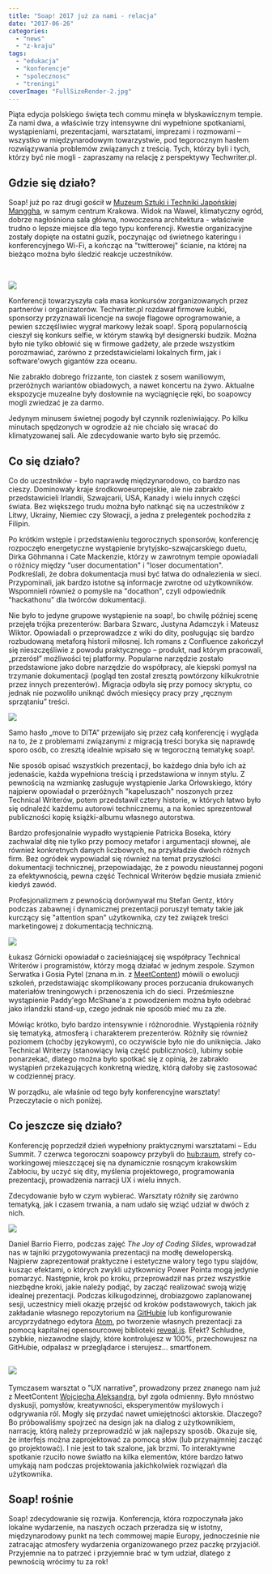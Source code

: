 ```yaml
---
title: "Soap! 2017 już za nami - relacja"
date: "2017-06-26"
categories: 
  - "news"
  - "z-kraju"
tags: 
  - "edukacja"
  - "konferencje"
  - "spolecznosc"
  - "treningi"
coverImage: "FullSizeRender-2.jpg"
---
```


Piąta edycja polskiego święta tech commu minęła w błyskawicznym tempie. Za nami dwa, a właściwie trzy intensywne dni wypełnione spotkaniami, wystąpieniami, prezentacjami, warsztatami, imprezami i rozmowami – wszystko w międzynarodowym towarzystwie, pod tegorocznym hasłem rozwiązywania problemów związanych z treścią. Tych, którzy byli i tych, którzy być nie mogli - zapraszamy na relację z perspektywy Techwriter.pl.

## Gdzie się działo?

Soap! już po raz drugi gościł w [Muzeum Sztuki i Techniki Japońskiej Manggha](http://manggha.pl/), w samym centrum Krakowa. Widok na Wawel, klimatyczny ogród, dobrze nagłośniona sala główna, nowoczesna architektura - właściwie trudno o lepsze miejsce dla tego typu konferencji. Kwestie organizacyjne zostały dopięte na ostatni guzik, poczynając od świetnego kateringu i konferencyjnego Wi-Fi, a kończąc na "twitterowej" ścianie, na której na bieżąco można było śledzić reakcje uczestników.

 

[![](images/soap_2017_tweet2.png)](http://techwriter.pl/wp-content/uploads/2017/06/soap_2017_tweet2.png)

Konferencji towarzyszyła cała masa konkursów zorganizowanych przez partnerów i organizatorów. Techwriter.pl rozdawał firmowe kubki, sponsorzy przyznawali licencje na swoje flagowe oprogramowanie, a pewien szczęśliwiec wygrał markowy leżak soap!. Sporą popularnością cieszył się konkurs selfie, w którym stawką był designerski budzik. Można było nie tylko obłowić się w firmowe gadżety, ale przede wszystkim porozmawiać, zarówno z przedstawicielami lokalnych firm, jak i software'owych gigantów zza oceanu.

Nie zabrakło dobrego frizzante, ton ciastek z sosem waniliowym, przeróżnych wariantów obiadowych, a nawet koncertu na żywo. Aktualne ekspozycje muzealne były dosłownie na wyciągnięcie ręki, bo soapowcy mogli zwiedzać je za darmo.

Jedynym minusem świetnej pogody był czynnik rozleniwiający. Po kilku minutach spędzonych w ogrodzie aż nie chciało się wracać do klimatyzowanej sali. Ale zdecydowanie warto było się przemóc.

## Co się działo?

Co do uczestników - było naprawdę międzynarodowo, co bardzo nas cieszy. Dominowały kraje środkowoeuropejskie, ale nie zabrakło przedstawicieli Irlandii, Szwajcarii, USA, Kanady i wielu innych części świata. Bez większego trudu można było natknąć się na uczestników z Litwy, Ukrainy, Niemiec czy Słowacji, a jedna z prelegentek pochodziła z Filipin.

Po krótkim wstępie i przedstawieniu tegorocznych sponsorów, konferencję rozpoczęło energetyczne wystąpienie brytyjsko-szwajcarskiego duetu, Dirka Göhmanna i Cate Mackenzie, którzy w zawrotnym tempie opowiadali o różnicy między "user documentation" i "loser documentation". Podkreślali, że dobra dokumentacja musi być łatwa do odnalezienia w sieci. Przypominali, jak bardzo istotne są informacje zwrotne od użytkowników. Wspomnieli również o pomyśle na "docathon", czyli odpowiednik "hackathonu" dla twórców dokumentacji.

Nie było to jedyne grupowe wystąpienie na soap!, bo chwilę później scenę przejęła trójka prezenterów: Barbara Szwarc, Justyna Adamczyk i Mateusz Wiktor. Opowiadali o przeprowadzce z wiki do dity, posługując się bardzo rozbudowaną metaforą historii miłosnej. Ich romans z Confluence zakończył się nieszczęśliwie z powodu praktycznego – produkt, nad którym pracowali, „przerósł” możliwości tej platformy. Popularne narzędzie zostało przedstawione jako dobre narzędzie do współpracy, ale kiepski pomysł na trzymanie dokumentacji (pogląd ten został zresztą powtórzony kilkukrotnie przez innych prezenterów). Migracja odbyła się przy pomocy skryptu, co jednak nie pozwoliło uniknąć dwóch miesięcy pracy przy „ręcznym sprzątaniu” treści.

[![](images/IMG_2445-2-1024x768.jpg)](http://techwriter.pl/wp-content/uploads/2017/06/IMG_2445-2.jpg)

Samo hasło „move to DITA” przewijało się przez całą konferencję i wygląda na to, że z problemami związanymi z migracją treści boryka się naprawdę sporo osób, co zresztą idealnie wpisało się w tegoroczną tematykę soap!.

Nie sposób opisać wszystkich prezentacji, bo każdego dnia było ich aż jedenaście, każda wypełniona treścią i przedstawiona w innym stylu. Z pewnością na wzmiankę zasługuje wystąpienie Jarka Orłowskiego, który najpierw opowiadał o przeróżnych "kapeluszach" noszonych przez Technical Writerów, potem przedstawił cztery historie, w których łatwo było się odnaleźć każdemu autorowi technicznemu, a na koniec sprezentował publiczności kopię książki-albumu własnego autorstwa.

Bardzo profesjonalnie wypadło wystąpienie Patricka Boseka, który zachwalał ditę nie tylko przy pomocy metafor i argumentacji słownej, ale również konkretnych danych liczbowych, na przykładzie dwóch różnych firm. Bez ogródek wypowiadał się również na temat przyszłości dokumentacji technicznej, przepowiadając, że z powodu nieustannej pogoni za efektywnością, pewna część Technical Writerów będzie musiała zmienić kiedyś zawód.

Profesjonalizmem z pewnością dorównywał mu Stefan Gentz, który podczas zabawnej i dynamicznej prezentacji poruszył tematy takie jak kurczący się "attention span" użytkownika, czy też związek treści marketingowej z dokumentacją techniczną.

[![](images/soap_2017_tweet3.png)](http://techwriter.pl/wp-content/uploads/2017/06/soap_2017_tweet3.png)

Łukasz Górnicki opowiadał o zacieśniającej się współpracy Technical Writerów i programistów, którzy mogą działać w jednym zespole. Szymon Serwatka i Gosia Pytel (znana m.in. z [MeetContent](http://techwriter.pl/relacja-z-kolejnej-edycji-krakowskiego-meetcontent/)) mówili o ewolucji szkoleń, przedstawiając skomplikowany proces porzucania drukowanych materiałów treningowych i przenoszenia ich do sieci. Prześmieszne wystąpienie Paddy'ego McShane'a z powodzeniem można było odebrać jako irlandzki stand-up, czego jednak nie sposób mieć mu za złe.

Mówiąc krótko, było bardzo intensywnie i różnorodnie. Wystąpienia różniły się tematyką, atmosferą i charakterem prezenterów. Różniły się również poziomem (choćby językowym), co oczywiście było nie do uniknięcia. Jako Technical Writerzy (stanowiący lwią część publiczności), lubimy sobie ponarzekać, dlatego można było spotkać się z opinią, że zabrakło wystąpień przekazujących konkretną wiedzę, którą dałoby się zastosować w codziennej pracy.

W porządku, ale właśnie od tego były konferencyjne warsztaty! Przeczytacie o nich poniżej.

## Co jeszcze się działo?

Konferencję poprzedził dzień wypełniony praktycznymi warsztatami – Edu Summit. 7 czerwca tegoroczni soapowcy przybyli do [hub:raum](https://www.hubraum.com/), strefy co-workingowej mieszczącej się na dynamicznie rosnącym krakowskim Zabłociu, by uczyć się dity, myślenia projektowego, programowania prezentacji, prowadzenia narracji UX i wielu innych.

Zdecydowanie było w czym wybierać. Warsztaty różniły się zarówno tematyką, jak i czasem trwania, a nam udało się wziąć udział w dwóch z nich.

[![](images/soap_2017_tweet1.png)](http://techwriter.pl/wp-content/uploads/2017/06/soap_2017_tweet1.png)

Daniel Barrio Fierro, podczas zajęć _The Joy of Coding Slides_, wprowadzał nas w tajniki przygotowywania prezentacji na modłę deweloperską. Najpierw zaprezentował praktyczne i estetyczne walory tego typu slajdów, kusząc efektami, o których zwykli użytkownicy Power Pointa mogą jedynie pomarzyć. Następnie, krok po kroku, przeprowadził nas przez wszystkie niezbędne kroki, jakie należy podjąć, by zacząć realizować swoją wizję idealnej prezentacji. Podczas kilkugodzinnej, drobiazgowo zaplanowanej sesji, uczestnicy mieli okazję przejść od kroków podstawowych, takich jak zakładanie własnego repozytorium na [GitHubie](https://github.com/) lub konfigurowanie arcyprzydatnego edytora [Atom](https://atom.io/), po tworzenie własnych prezentacji za pomocą kapitalnej opensourcowej biblioteki [reveal.js](http://lab.hakim.se/reveal-js/). Efekt? Schludne, szybkie, niezawodne slajdy, które kontrolujesz w 100%, przechowujesz na GitHubie, odpalasz w przeglądarce i sterujesz... smartfonem.

## [![](images/IMG_2434-2-1024x768.jpg)](http://techwriter.pl/wp-content/uploads/2017/06/IMG_2434-2.jpg)

Tymczasem warsztat o "UX narrative", prowadzony przez znanego nam już z MeetContent [Wojciecha Aleksandra](http://techwriter.pl/soap-meetcontent-po-raz-drugi-relacja/), był zgoła odmienny. Było mnóstwo dyskusji, pomysłów, kreatywności, eksperymentów myślowych i odgrywania ról. Mogły się przydać nawet umiejętności aktorskie. Dlaczego? Bo próbowaliśmy spojrzeć na design jak na dialog z użytkownikiem, narrację, którą należy przeprowadzić w jak najlepszy sposób. Okazuje się, że interfejs można zaprojektować za pomocą słów (lub przynajmniej zacząć go projektować). I nie jest to tak szalone, jak brzmi. To interaktywne spotkanie rzuciło nowe światło na kilka elementów, które bardzo łatwo umykają nam podczas projektowania jakichkolwiek rozwiązań dla użytkownika.

## Soap! rośnie

Soap! zdecydowanie się rozwija. Konferencja, która rozpoczynała jako lokalne wydarzenie, na naszych oczach przeradza się w istotny, międzynarodowy punkt na tech commowej mapie Europy, jednocześnie nie zatracając atmosfery wydarzenia organizowanego przez paczkę przyjaciół. Przyjemnie na to patrzeć i przyjemnie brać w tym udział, dlatego z pewnością wrócimy tu za rok!
